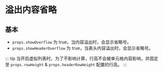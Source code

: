 # 溢出内容省略

## 基本

*  `props.showOverflow` 为 true，当内容溢出时，会显示省略号。
*  `props.showHeaderOverflow` 为 true，当表头内容溢出时，会显示省略号。

::: tip
当开启虚拟列表时，为了不影响计算，行高不会被单元格内容影响，并固定至 `props.rowHeight` & `props.headerRowHeight` 配置的行高。
:::


<demo vue="../../../docs-demo/basic/overflow/Overflow.vue"></demo>
